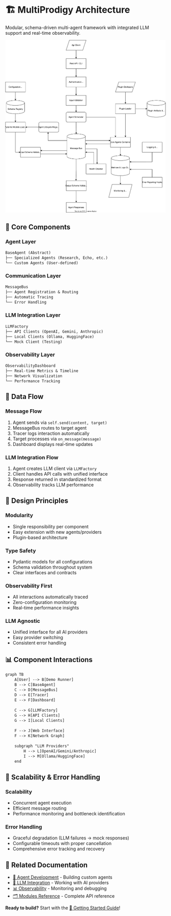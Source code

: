 # 🏗️ MultiProdigy Architecture

Modular, schema-driven multi-agent framework with integrated LLM support and real-time observability.

![MultiProdigy Architecture](MultiProdigy.svg)

## 🧱 Core Components

### **Agent Layer**
```
BaseAgent (Abstract)
├── Specialized Agents (Research, Echo, etc.)
└── Custom Agents (User-defined)
```

### **Communication Layer**
```
MessageBus
├── Agent Registration & Routing
├── Automatic Tracing
└── Error Handling
```

### **LLM Integration Layer**
```
LLMFactory
├── API Clients (OpenAI, Gemini, Anthropic)
├── Local Clients (Ollama, HuggingFace)
└── Mock Client (Testing)
```

### **Observability Layer**
```
ObservabilityDashboard
├── Real-time Metrics & Timeline
├── Network Visualization
└── Performance Tracking
```

## 🔄 Data Flow

### **Message Flow**
1. Agent sends via `self.send(content, target)`
2. MessageBus routes to target agent
3. Tracer logs interaction automatically
4. Target processes via `on_message(message)`
5. Dashboard displays real-time updates

### **LLM Integration Flow**
1. Agent creates LLM client via `LLMFactory`
2. Client handles API calls with unified interface
3. Response returned in standardized format
4. Observability tracks LLM performance

## 🎯 Design Principles

### **Modularity**
- Single responsibility per component
- Easy extension with new agents/providers
- Plugin-based architecture

### **Type Safety**
- Pydantic models for all configurations
- Schema validation throughout system
- Clear interfaces and contracts

### **Observability First**
- All interactions automatically traced
- Zero-configuration monitoring
- Real-time performance insights

### **LLM Agnostic**
- Unified interface for all AI providers
- Easy provider switching
- Consistent error handling

## 📊 Component Interactions

```mermaid
graph TB
    A[User] --> B[Demo Runner]
    B --> C[BaseAgent]
    C --> D[MessageBus]
    D --> E[Tracer]
    E --> F[Dashboard]
    
    C --> G[LLMFactory]
    G --> H[API Clients]
    G --> I[Local Clients]
    
    F --> J[Web Interface]
    F --> K[Network Graph]
    
    subgraph "LLM Providers"
        H --> L[OpenAI/Gemini/Anthropic]
        I --> M[Ollama/HuggingFace]
    end
```

## 🚀 Scalability & Error Handling

### **Scalability**
- Concurrent agent execution
- Efficient message routing
- Performance monitoring and bottleneck identification

### **Error Handling**
- Graceful degradation (LLM failures → mock responses)
- Configurable timeouts with proper cancellation
- Comprehensive error tracking and recovery

## 🔗 Related Documentation

- [🤖 Agent Development](guides/agent_development.md) - Building custom agents
- [🧠 LLM Integration](guides/llm_integration.md) - Working with AI providers
- [📊 Observability](guides/observability.md) - Monitoring and debugging
- [🗂️ Modules Reference](modules_reference.md) - Complete API reference

**Ready to build?** Start with the [🚀 Getting Started Guide](getting_started.md)!
